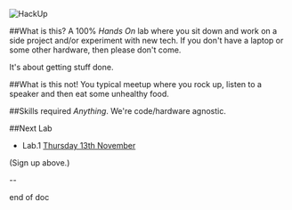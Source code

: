 ![HackUp](http://i.imgur.com/DVqT2k1.png)

##What is this?
A 100% *Hands On* lab where you sit down and work on a side project and/or experiment with new tech. If you don't have a laptop or some other hardware, then please don't come.  

It's about getting stuff done.

##What is this not!
You typical meetup where you rock up, listen to a speaker and then eat some unhealthy food.

##Skills required
*Anything*. We're code/hardware agnostic.

##Next Lab
- Lab.1 [Thursday 13th November](https://github.com/HackUpOrg/Melbourne.AU/issues/1)

(Sign up above.)

--  

end of doc
